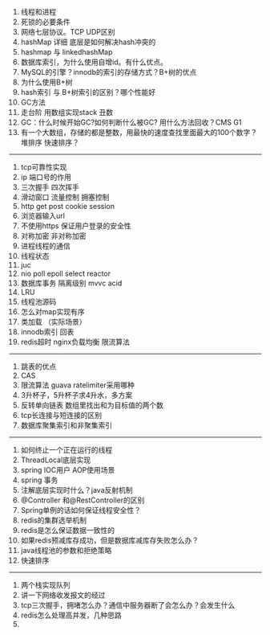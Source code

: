 
1. 线程和进程 
2. 死锁的必要条件
3. 网络七层协议。TCP UDP区别
4. hashMap 详细 底层是如何解决hash冲突的
5. hashmap 与 linkedhashMap
6. 数据库索引，为什么使用自增id。有什么优点。
7. MySQL的引擎？innodb的索引的存储方式？B+树的优点
8. 为什么使用B+树
9. hash索引 与 B+树索引的区别？哪个性能好
10. GC方法
11. 走台阶 用数组实现stack 丑数
12. GC：什么时候开始GC?如何判断什么被GC? 用什么方法回收？CMS G1
13. 有一个大数组，存储的都是整数，用最快的速度查找里面最大的100个数字？堆排序 快速排序？

---

1. tcp可靠性实现
2. ip 端口号的作用
3. 三次握手 四次挥手
4. 滑动窗口 流量控制 拥塞控制
5. http get post cookie session 
6. 浏览器输入url
7. 不使用https 保证用户登录的安全性
8. 对称加密 非对称加密
9. 进程线程的通信
10. 线程状态
11. juc
12. nio poll epoll select reactor
13. 数据库事务 隔离级别 mvvc acid
14. LRU
15. 线程池源码
16. 怎么对map实现有序
17. 类加载 （实际场景）
18. innodb索引 回表
19. redis超时 nginx负载均衡 限流算法

---
1. 跳表的优点
2. CAS
3. 限流算法 guava ratelimiter采用哪种 
4. 3升杯子，5升杯子求4升水，多方案
5. 反转单向链表 数组里找出和为目标值的两个数
6. tcp长连接与短连接的区别
7. 数据库聚集索引和非聚集索引
---
1. 如何终止一个正在运行的线程
2. ThreadLocal底层实现
3. spring IOC用户 AOP使用场景
4. spring 事务
5. 注解底层实现时什么？java反射机制
6. @Controller 和@RestController的区别
7. Spring单例的话如何保证线程安全性？
8. redis的集群选举机制
9. redis是怎么保证数据一致性的
10. 如果redis预减库存成功，但是数据库减库存失败怎么办？
11. java线程池的参数和拒绝策略
12. 快速排序

---
1. 两个栈实现队列
2. 讲一下网络收发报文的经过
3. tcp三次握手，拥堵怎么办？通信中服务器断了会怎么办？会发生什么
4. redis怎么处理高并发，几种思路
5. 
